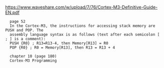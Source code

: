 https://www.waveshare.com/w/upload/7/76/Cortex-M3-Definitive-Guide-EN.pdf

      page 52
      In the Cortex-M3, the instructions for accessing stack memory are PUSH and POP. The
      assembly language syntax is as follows (text after each semicolon [ ; ] is a comment):
      PUSH {R0} ; R13=R13-4, then Memory[R13] = R0
      POP {R0} ; R0 = Memory[R13], then R13 = R13 + 4
      
      chapter 10 (page 180)
      Cortex-M3 Programming
